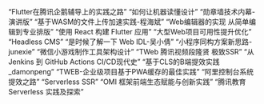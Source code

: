 “Flutter在腾讯企鹅辅导上的实践之路”
“如何让机器读懂设计”
“勋章墙技术内幕-演讲版”
“基于WASM的文件上传加速实践-程海斌”
“Web编辑器的实现 从简单编辑到专业排版”
“使用 React 构建 Flutter 应用”
“大型Web项目可用性提升优化”
“Headless CMS”
“是时候了解一下 Web IDL-吴小倩”
“小程序同构方案新思路-junexie”
“微信小游戏制作工具架构设计”
“TWeb 腾讯视频段隆贤 极致SSR”
“从 Jenkins 到 GitHub Actions CI/CD现代史”
“基于CLS的B端提效实践_damonpeng”
“TWEB-企业级项目基于PWA缓存的最佳实践”
“阿里控制台系统提效之路”
“Serverless SSR”
“OMI 框架前端生态赋能与创新实践”
“腾讯教育 Serverless 实践及探索”

